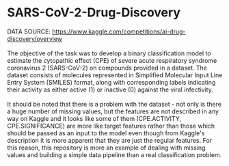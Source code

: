 # SARS-CoV-2-Drug-Discovery
DATA SOURCE: https://www.kaggle.com/competitions/ai-drug-discovery/overview
<br>
<br>The objective of the task was to develop a binary classification model to estimate the cytopathic effect (CPE) of severe acute respiratory syndrome coronavirus 2 (SARS-CoV-2) on compounds provided in a dataset. The dataset consists of molecules represented in Simplified Molecular Input Line Entry System (SMILES) format, along with corresponding labels indicating their activity as either active (1) or inactive (0) against the viral infectivity.
<br><br>It should be noted that there is a problem with the dataset - not only is there a huge number of missing values, but the features are not described in any way on Kaggle and it looks like some of them (CPE.ACTIVITY, CPE.SIGNIFICANCE) are more like target features rather than those which should be passed as an input to the model even though from Kaggle's description it is more apparent that they are just the regular features. For this reason, this repository is more an example of dealing with missing values and building a simple data pipeline than a real classification problem.
